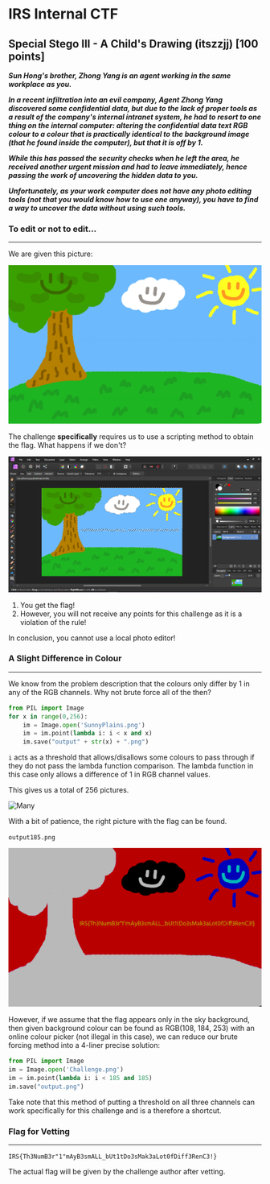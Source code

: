 # IRS Internal CTF

## Special Stego III - A Child's Drawing (itszzjj) [100 points]

***Sun Hong's brother, Zhong Yang is an agent working in the same workplace as you.*** 

***In a recent infiltration into an evil company, Agent Zhong Yang discovered some confidential data, but due to the lack of proper tools as a result of the company's internal intranet system, he had to resort to one thing on the internal computer: altering the confidential data text RGB colour to a colour that is practically identical to the background image (that he found inside the computer), but that it is off by 1.*** 

***While this has passed the security checks when he left the area, he received another urgent mission and had to leave immediately, hence passing the work of uncovering the hidden data to you.*** 

***Unfortunately, as your work computer does not have any photo editing tools (not that you would know how to use one anyway), you have to find a way to uncover the data without using such tools.***

### To edit or not to edit...

________

We are given this picture:

![SunnyPlains](images/SunnyPlains.png)

The challenge **specifically** requires us to use a scripting method to obtain the flag. What happens if we don't?

![Exposed](images/Exposed.png)

1. You get the flag!
3. However, you will not receive any points for this challenge as it is a violation of the rule!

In conclusion, you cannot use a local photo editor!

### A Slight Difference  in Colour

_____

We know from the problem description that the colours only differ by 1 in any of the RGB channels. Why not brute force all of the then?

```python
from PIL import Image
for x in range(0,256):
    im = Image.open('SunnyPlains.png')
    im = im.point(lambda i: i < x and x)
    im.save("output" + str(x) + ".png")
```

`i` acts as a threshold that allows/disallows some colours to pass through if they do not pass the lambda function comparison. The lambda function in this case only allows a difference of 1 in RGB channel values.

This gives us a total of 256 pictures.

![Many](Many.png)

With a bit of patience, the right picture with the flag can be found.

`output185.png`

![output185](images/output185.png)



However, if we assume that the flag appears only in the sky background, then given background colour can be found as RGB(108, 184, 253) with an online colour picker (not illegal in this case), we can reduce our brute forcing method into a 4-liner precise solution:

```python
from PIL import Image
im = Image.open('Challenge.png')
im = im.point(lambda i: i < 185 and 185)
im.save("output.png")
```

Take note that this method of putting a threshold on all three channels can work specifically for this challenge and is a therefore a shortcut.

### Flag for Vetting

_______

```
IRS{Th3NumB3r"1"mAyB3smALL_bUt1tDo3sMak3aLot0fDiff3RenC3!}
```

The actual flag will be given by the challenge author after vetting.